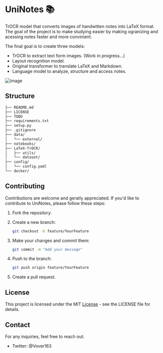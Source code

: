 # UniNotes 📚

TrOCR model that converts images of handwitten notes into LaTeX format. The goal of the project is to make studying easier by making ogranizing and acessing notes faster and more convinient.

The final goal is to create three models:

- TrOCR to extract text form images. (Work in progress...)
- Layout recognition model.
- Original transformer to translate LaTeX and Markdown.
- Language model to analyze, structure and access notes.

![image](https://github.com/user-attachments/assets/2bb56bd0-53f7-4858-8a95-d49393f8bc25)

## Structure

```bash
├── README.md
├── LICENSE
├── TODO
├── requirements.txt
├── setup.py
├── .gitignore
├── data/
│   └── external/
├── notebooks/
├── LaTeX-TrOCR/
│   ├── utils/
│   └── dataset/
├── config/
│   └── config.yaml
└── docker/
```

## Contributing

Contributions are welcome and geratly appreciated. If you'd like to contribute to UniNotes, please follow these steps:

1. Fork the repository.
2. Create a new branch:

    ```bash
    git checkout -b feature/YourFeature
    ```

3. Make your changes and commit them:

    ```bash
    git commit -m "Add your message"
    ```

4. Push to the branch:

    ```bash
    git push origin feature/YourFeature
    ```

5. Create a pull request.

## License

This project is licensed under the MIT [License](https://github.com/T4ras123/UniNotes/blob/main/LICENSE) - see the LICENSE file for details.

## Contact

For any inquiries, feel free to reach out:

- Twitter: @Vover163
